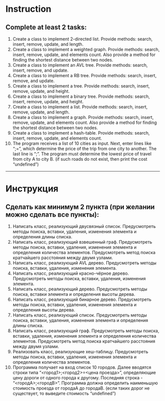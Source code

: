# Instruction

## Complete at least 2 tasks:

1. Create a class to implement 2-directed list. Provide methods: search, insert, remove, update, and length.
2. Create a class to implement a weighted graph. Provide methods: search, insert, remove, update, and elements count. Also provide a method for finding the shortest distance between two nodes.
3. Create a class to implement an AVL tree. Provide methods: search, insert, remove, and update.
4. Create a class to implement a RB tree. Provide methods: search, insert, remove, and update.
5. Create a class to implement a tree. Provide methods: search, insert, remove, update, and height.
6. Create a class to implement a binary tree. Provide methods: search, insert, remove, update, and height.
7. Create a class to implement a list. Provide methods: search, insert, remove, update, and length.
8. Create a class to implement a graph. Provide methods: search, insert, remove, update, and elements count. Also provide a method for finding the shortest distance between two nodes.
9. Create a class to implement a hash-table. Provide methods: search, insert, remove, update, and elements count.
10. The program receives a list of 10 cities as input. Next, enter lines like “<city1>;<city2>=<price>”, which determine the price of the trip from one city to another. The last line is “<cityA>;<cityB>”. The program must determine the lowest price of travel from city A to city B. (if such roads do not exist, then print the cost “undefined”)

---

# Инструкция

## Сделать как минимум 2 пункта (при желании можно сделать все пункты):

1. Написать класс, реализующий двусвязный список. Предусмотреть методы поиска, вставки, удаления, изменения элемента и определения длины списка.
2. Написать класс, реализующий взвешенный граф. Предусмотреть методы поиска, вставки, удаления, изменения элемента и определения количества элементов. Предусмотреть метод поиска кратчайшего расстояния между двумя узлами.
3. Написать класс, реализующий AVL дерево. Предусмотреть методы поиска, вставки, удаления, изменения элемента.
4. Написать класс, реализующий красно-чёрное дерево. Предусмотреть методы поиска, вставки, удаления, изменения элемента.
5. Написать класс, реализующий дерево. Предусмотреть методы поиска, вставки элемента и определения высоты дерева.
6. Написать класс, реализующий бинарное дерево. Предусмотреть методы поиска, вставки, удаления, изменения элемента и определения высоты дерева.
7. Написать класс, реализующий список. Предусмотреть методы поиска, вставки, удаления, изменения элемента и определения длины списка.
8. Написать класс, реализующий граф. Предусмотреть методы поиска, вставки, удаления, изменения элемента и определения количества элементов. Предусмотреть метод поиска кратчайшего расстояния между двумя узлами.
9. Реализовать класс, реализующие хеш-таблицу. Предусмотреть методы поиска, вставки, удаления, изменения элемента и определения количества элементов.
10. Программа получает на вход список 10 городов. Далее вводятся строки типа “<город1>;<город2>=<цена проезда>”, определяющие цену дороги от одного города к другому. Последняя строка - “<городA>;<городB>”. Программа должна определить наименьшую стоимость проезда от городаА до городаB. (если таких дорог не существует, то выведите стоимость “undefined”)
